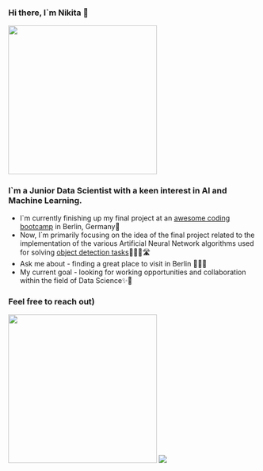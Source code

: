 ### Hi there, I`m Nikita 👾

<img src="https://github.com/NikitaSmirnov22/git_for_geeks/blob/main/giphy.gif" width="300" height="300">

### I`m a Junior Data Scientist with a keen interest in AI and Machine Learning.

- I`m currently finishing up my final project at an [awesome coding bootcamp](https://www.spiced-academy.com/en) in Berlin, Germany📍
- Now, I`m primarily focusing on the idea of the final project related to the implementation of the various Artificial Neural Network algorithms used for solving [object detection tasks](https://medium.com/data-from-the-trenches/object-detection-with-deep-learning-on-aerial-imagery-2465078db8a9)🕵🏻‍♂️🛣
- Ask me about - finding a great place to visit in Berlin 🙌🏽🔝
- My current goal - looking for working opportunities and collaboration within the field of Data Science✨🌈

### Feel free to reach out)

<img src="https://github.com/NikitaSmirnov22/git_for_geeks/blob/main/giphy.gif" width="300" height="300"> <img src="https://github.com/NikitaSmirnov22/git_for_geeks/blob/main/nerdo.gif">

